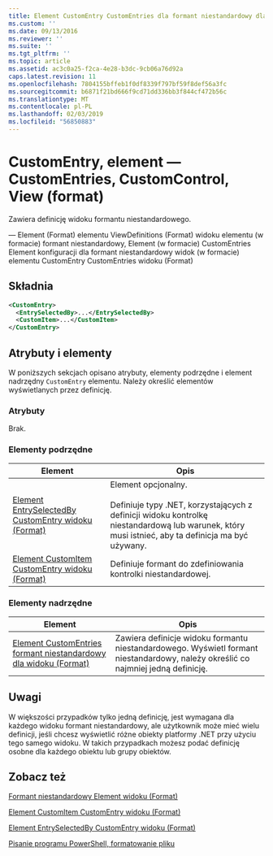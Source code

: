 ```yaml
---
title: Element CustomEntry CustomEntries dla formant niestandardowy dla widoku (Format) | Dokumentacja firmy Microsoft
ms.custom: ''
ms.date: 09/13/2016
ms.reviewer: ''
ms.suite: ''
ms.tgt_pltfrm: ''
ms.topic: article
ms.assetid: ac3c0a25-f2ca-4e28-b3dc-9cb06a76d92a
caps.latest.revision: 11
ms.openlocfilehash: 7804155bffeb1f0df8339f797bf59f8def56a3fc
ms.sourcegitcommit: b6871f21bd666f9cd71dd336bb3f844cf472b56c
ms.translationtype: MT
ms.contentlocale: pl-PL
ms.lasthandoff: 02/03/2019
ms.locfileid: "56850883"
---
```

# <a name="customentry-element-for-customentries-for-customcontrol-for-view-format"></a>CustomEntry, element — CustomEntries, CustomControl, View (format)

Zawiera definicję widoku formantu niestandardowego.

— Element (Format) elementu ViewDefinitions (Format) widoku elementu (w formacie) formant niestandardowy, Element (w formacie) CustomEntries Element konfiguracji dla formant niestandardowy widok (w formacie) elementu CustomEntry CustomEntries widoku (Format)

## <a name="syntax"></a>Składnia

```xml
<CustomEntry>
  <EntrySelectedBy>...</EntrySelectedBy>
  <CustomItem>...</CustomItem>
</CustomEntry>
```

## <a name="attributes-and-elements"></a>Atrybuty i elementy

W poniższych sekcjach opisano atrybuty, elementy podrzędne i element nadrzędny `CustomEntry` elementu. Należy określić elementów wyświetlanych przez definicję.

### <a name="attributes"></a>Atrybuty

Brak.

### <a name="child-elements"></a>Elementy podrzędne

|Element|Opis|
|-------------|-----------------|
|[Element EntrySelectedBy CustomEntry widoku (Format)](./entryselectedby-element-for-customentry-for-customcontrol-for-view-format.md)|Element opcjonalny.<br /><br /> Definiuje typy .NET, korzystających z definicji widoku kontrolkę niestandardową lub warunek, który musi istnieć, aby ta definicja ma być używany.|
|[Element CustomItem CustomEntry widoku (Format)](./customitem-element-for-customentry-for-customcontrol-for-view-format.md)|Definiuje formant do zdefiniowania kontrolki niestandardowej.|

### <a name="parent-elements"></a>Elementy nadrzędne

|Element|Opis|
|-------------|-----------------|
|[Element CustomEntries formant niestandardowy dla widoku (Format)](./customentries-element-for-customcontrol-for-view-format.md)|Zawiera definicje widoku formantu niestandardowego. Wyświetl formant niestandardowy, należy określić co najmniej jedną definicję.|

## <a name="remarks"></a>Uwagi

W większości przypadków tylko jedną definicję, jest wymagana dla każdego widoku formant niestandardowy, ale użytkownik może mieć wielu definicji, jeśli chcesz wyświetlić różne obiekty platformy .NET przy użyciu tego samego widoku. W takich przypadkach możesz podać definicję osobne dla każdego obiektu lub grupy obiektów.

## <a name="see-also"></a>Zobacz też

[Formant niestandardowy Element widoku (Format)](./customcontrol-element-for-view-format.md)

[Element CustomItem CustomEntry widoku (Format)](./customitem-element-for-customentry-for-customcontrol-for-view-format.md)

[Element EntrySelectedBy CustomEntry widoku (Format)](./entryselectedby-element-for-customentry-for-customcontrol-for-view-format.md)

[Pisanie programu PowerShell, formatowanie pliku](./writing-a-powershell-formatting-file.md)
